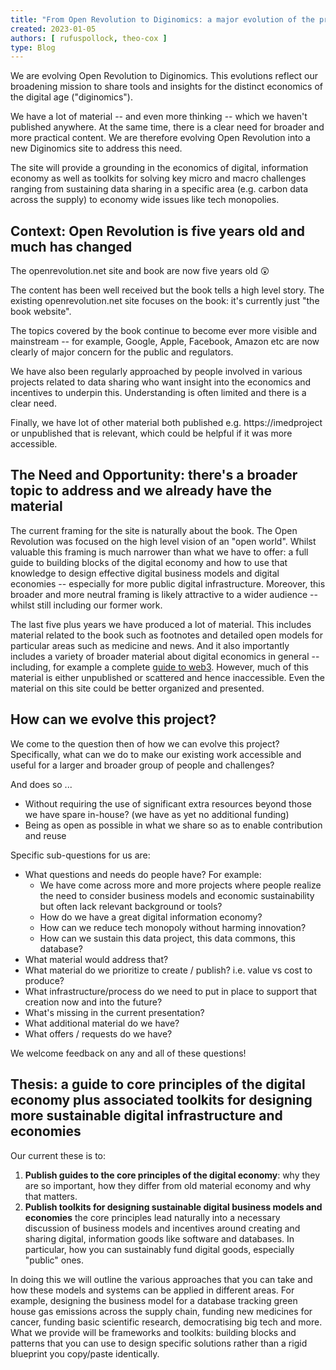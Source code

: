 ```yaml
---
title: "From Open Revolution to Diginomics: a major evolution of the project is underway"
created: 2023-01-05
authors: [ rufuspollock, theo-cox ]
type: Blog
---
```


We are evolving Open Revolution to Diginomics. This evolutions reflect our broadening mission to share tools and insights for the distinct economics of the digital age ("diginomics").

We have a lot of material -- and even more thinking -- which we haven't published anywhere. At the same time, there is a clear need for broader and more practical  content. We are therefore evolving Open Revolution into a new Diginomics site to address this need.

The site will provide a grounding in the economics of digital, information economy as well as toolkits for solving key micro and macro challenges ranging from sustaining data sharing in a specific area (e.g. carbon data across the supply) to economy wide issues like tech monopolies.

## Context: Open Revolution is five years old and much has changed

The openrevolution.net site and book are now five years old 😲

The content has been well received but the book tells a high level story. The existing openrevolution.net site focuses on the book: it's currently just "the book website". 

The topics covered by the book continue to become ever more visible and mainstream -- for example, Google, Apple, Facebook, Amazon etc are now clearly of major concern for the public and regulators.

We have also been regularly approached by people involved in various projects related to data sharing who want insight into the economics and incentives to underpin this. Understanding is often limited and there is a clear need.

Finally, we have lot of other material both published e.g. https://imedproject or unpublished that is relevant, which could be helpful if it was more accessible.

## The Need and Opportunity: there's a broader topic to address and we already have the material

The current framing for the site is naturally about the book. The Open Revolution was focused on the high level vision of an "open world". Whilst valuable this framing is much narrower than what we have to offer: a full guide to building blocks of the digital economy and how to use that knowledge to design effective digital business models and digital economies -- especially for more public digital infrastructure. Moreover, this broader and more neutral framing is likely attractive to a wider audience -- whilst still including our former work.

The last five plus years we have produced a lot of material. This includes material related to the book such as footnotes and detailed open models for particular areas such as medicine and news. And it also importantly includes a variety of broader material about digital economics in general -- including, for example a complete [guide to web3](https://web3.lifeitself.org/guide/). However, much of this material is either unpublished or scattered and hence inaccessible. Even the material on this site could be better organized and presented.

## How can we evolve this project?

We come to the question then of how we can evolve this project? Specifically, what can we do to make our existing work accessible and useful for a larger and broader group of people and challenges?

And does so ...

- Without requiring the use of significant extra resources beyond those we have spare in-house? (we have as yet no additional funding)
- Being as open as possible in what we share so as to enable contribution and reuse

Specific sub-questions for us are:

* What questions and needs do people have? For example:
  * We have come across more and more projects where people realize the need to consider business models and economic sustainability but often lack relevant background or tools?
  * How do we have a great digital information economy?  
  * How can we reduce tech monopoly without harming innovation?
  * How can we sustain this data project, this data commons, this database?
* What material would address that?
* What material do we prioritize to create / publish? i.e. value vs cost to produce?
* What infrastructure/process do we need to put in place to support that creation now and into the future?
* What's missing in the current presentation?
* What additional material do we have?
* What offers / requests do we have?

We welcome feedback on any and all of these questions!

## Thesis: a guide to core principles of the digital economy plus associated toolkits for designing more sustainable digital infrastructure and economies

Our current these is to:

1. **Publish guides to the core principles of the digital economy**: why they are so important, how they differ from old material economy and why that matters.
2. **Publish toolkits for designing sustainable digital business models and economies** the core principles lead naturally into a necessary discussion of business models and incentives around creating and sharing digital, information goods like software and databases. In particular, how you can sustainably fund digital goods, especially "public" ones.

In doing this we will outline the various approaches that you can take and how these models and systems can be applied in different areas. For example, designing the business model for a database tracking green house gas emissions across the supply chain, funding new medicines for cancer, funding basic scientific research, democratising big tech and more. What we provide will be frameworks and toolkits: building blocks and patterns that you can use to design specific solutions rather than a rigid blueprint you copy/paste identically.